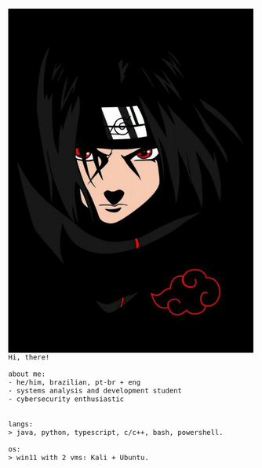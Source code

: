 <p float="left">
 <img src="https://github.com/1r4mos/1r4mos/blob/main/itachi.jpg"   width="500"  align="left">
  <p float="left">
    <samp>
      Hi, there! 
      <br>
      <br>
      about me:<br>
             - he/him, brazilian, pt-br + eng <br>
             - systems analysis and development student<br>
             - cybersecurity enthusiastic<br>
      <br>
      <br>
      langs:<br>
          > java, python, typescript, c/c++, bash, powershell.
      <br>
      <br>
      os:<br>
        > win11 with 2 vms: Kali + Ubuntu.
      <br>
      <br>
     <br>
    </samp>
  </p>
</p>
